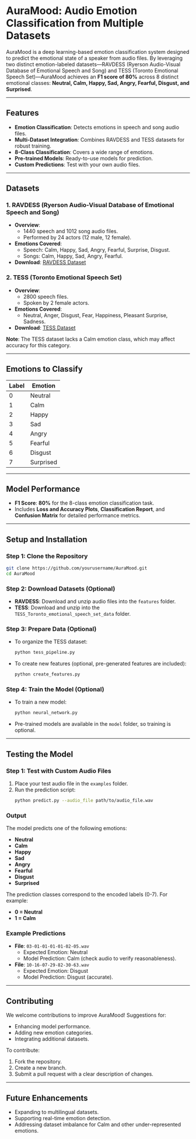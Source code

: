 # AuraMood: Audio Emotion Classification from Multiple Datasets

AuraMood is a deep learning-based emotion classification system designed to predict the emotional state of a speaker from audio files. By leveraging two distinct emotion-labeled datasets—RAVDESS (Ryerson Audio-Visual Database of Emotional Speech and Song) and TESS (Toronto Emotional Speech Set)—AuraMood achieves an **F1 score of 80%** across 8 distinct emotional classes: **Neutral, Calm, Happy, Sad, Angry, Fearful, Disgust, and Surprised**.

---

## **Features**
- **Emotion Classification**: Detects emotions in speech and song audio files.
- **Multi-Dataset Integration**: Combines RAVDESS and TESS datasets for robust training.
- **8-Class Classification**: Covers a wide range of emotions.
- **Pre-trained Models**: Ready-to-use models for prediction.
- **Custom Predictions**: Test with your own audio files.

---

## **Datasets**

### **1. RAVDESS (Ryerson Audio-Visual Database of Emotional Speech and Song)**
- **Overview**:
  - 1440 speech and 1012 song audio files.
  - Performed by 24 actors (12 male, 12 female).
- **Emotions Covered**:
  - Speech: Calm, Happy, Sad, Angry, Fearful, Surprise, Disgust.
  - Songs: Calm, Happy, Sad, Angry, Fearful.
- **Download**: [RAVDESS Dataset](https://zenodo.org/record/1188976)

### **2. TESS (Toronto Emotional Speech Set)**
- **Overview**:
  - 2800 speech files.
  - Spoken by 2 female actors.
- **Emotions Covered**:
  - Neutral, Anger, Disgust, Fear, Happiness, Pleasant Surprise, Sadness.
- **Download**: [TESS Dataset](https://tspace.library.utoronto.ca/handle/1807/24487)

**Note**: The TESS dataset lacks a Calm emotion class, which may affect accuracy for this category.

---

## **Emotions to Classify**
| **Label** | **Emotion**      |
|-----------|------------------|
| 0         | Neutral          |
| 1         | Calm             |
| 2         | Happy            |
| 3         | Sad              |
| 4         | Angry            |
| 5         | Fearful          |
| 6         | Disgust          |
| 7         | Surprised        |

---

## **Model Performance**
- **F1 Score**: **80%** for the 8-class emotion classification task.
- Includes **Loss and Accuracy Plots**, **Classification Report**, and **Confusion Matrix** for detailed performance metrics.

---

## **Setup and Installation**

### **Step 1: Clone the Repository**
```bash
git clone https://github.com/yourusername/AuraMood.git
cd AuraMood
```

### **Step 2: Download Datasets (Optional)**
- **RAVDESS**: Download and unzip audio files into the `features` folder.
- **TESS**: Download and unzip into the `TESS_Toronto_emotional_speech_set_data` folder.

### **Step 3: Prepare Data (Optional)**
- To organize the TESS dataset:
  ```bash
  python tess_pipeline.py
  ```
- To create new features (optional, pre-generated features are included):
  ```bash
  python create_features.py
  ```

### **Step 4: Train the Model (Optional)**
- To train a new model:
  ```bash
  python neural_network.py
  ```
- Pre-trained models are available in the `model` folder, so training is optional.

---

## **Testing the Model**

### **Step 1: Test with Custom Audio Files**
1. Place your test audio file in the `examples` folder.
2. Run the prediction script:
   ```bash
   python predict.py --audio_file path/to/audio_file.wav
   ```

### **Output**
The model predicts one of the following emotions:
- **Neutral**
- **Calm**
- **Happy**
- **Sad**
- **Angry**
- **Fearful**
- **Disgust**
- **Surprised**

The prediction classes correspond to the encoded labels (0-7). For example:
- **0 = Neutral**
- **1 = Calm**

### **Example Predictions**
- **File**: `03-01-01-01-01-02-05.wav`
  - Expected Emotion: Neutral
  - Model Prediction: Calm (check audio to verify reasonableness).
- **File**: `10-16-07-29-82-30-63.wav`
  - Expected Emotion: Disgust
  - Model Prediction: Disgust (accurate).

---

## **Contributing**
We welcome contributions to improve AuraMood! Suggestions for:
- Enhancing model performance.
- Adding new emotion categories.
- Integrating additional datasets.

To contribute:
1. Fork the repository.
2. Create a new branch.
3. Submit a pull request with a clear description of changes.

---

## **Future Enhancements**
- Expanding to multilingual datasets.
- Supporting real-time emotion detection.
- Addressing dataset imbalance for Calm and other under-represented emotions.

